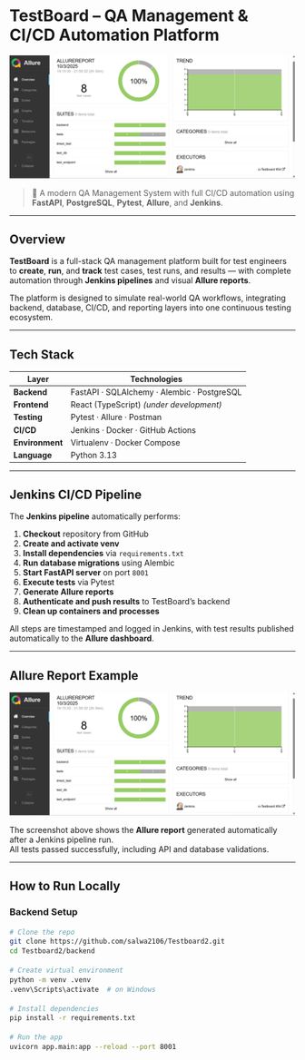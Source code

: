 # TestBoard – QA Management & CI/CD Automation Platform

![Allure Report Screenshot](docs/allure-report-screenshot.png)

> 🚀 A modern QA Management System with full CI/CD automation using **FastAPI**, **PostgreSQL**, **Pytest**, **Allure**, and **Jenkins**.

---

##  Overview

**TestBoard** is a full-stack QA management platform built for test engineers to **create**, **run**, and **track** test cases, test runs, and results — with complete automation through **Jenkins pipelines** and visual **Allure reports**.

The platform is designed to simulate real-world QA workflows, integrating backend, database, CI/CD, and reporting layers into one continuous testing ecosystem.

---

##  Tech Stack

| Layer | Technologies |
|-------|---------------|
| **Backend** | FastAPI · SQLAlchemy · Alembic · PostgreSQL |
| **Frontend** | React (TypeScript) *(under development)* |
| **Testing** | Pytest · Allure · Postman |
| **CI/CD** | Jenkins · Docker · GitHub Actions |
| **Environment** | Virtualenv · Docker Compose |
| **Language** | Python 3.13 |

---

##  Jenkins CI/CD Pipeline

The **Jenkins pipeline** automatically performs:

1. **Checkout** repository from GitHub  
2.  **Create and activate venv**  
3.  **Install dependencies** via `requirements.txt`  
4.  **Run database migrations** using Alembic  
5.  **Start FastAPI server** on port `8001`  
6.  **Execute tests** via Pytest  
7.  **Generate Allure reports**  
8.  **Authenticate and push results** to TestBoard’s backend  
9.  **Clean up containers and processes**  

 All steps are timestamped and logged in Jenkins, with test results published automatically to the **Allure dashboard**.

---

##  Allure Report Example

![Allure Report Screenshot](docs/allure-report-screenshot.png)

The screenshot above shows the **Allure report** generated automatically after a Jenkins pipeline run.  
All tests passed successfully, including API and database validations.

---

##  How to Run Locally

### Backend Setup

```bash
# Clone the repo
git clone https://github.com/salwa2106/Testboard2.git
cd Testboard2/backend

# Create virtual environment
python -m venv .venv
.venv\Scripts\activate  # on Windows

# Install dependencies
pip install -r requirements.txt

# Run the app
uvicorn app.main:app --reload --port 8001
